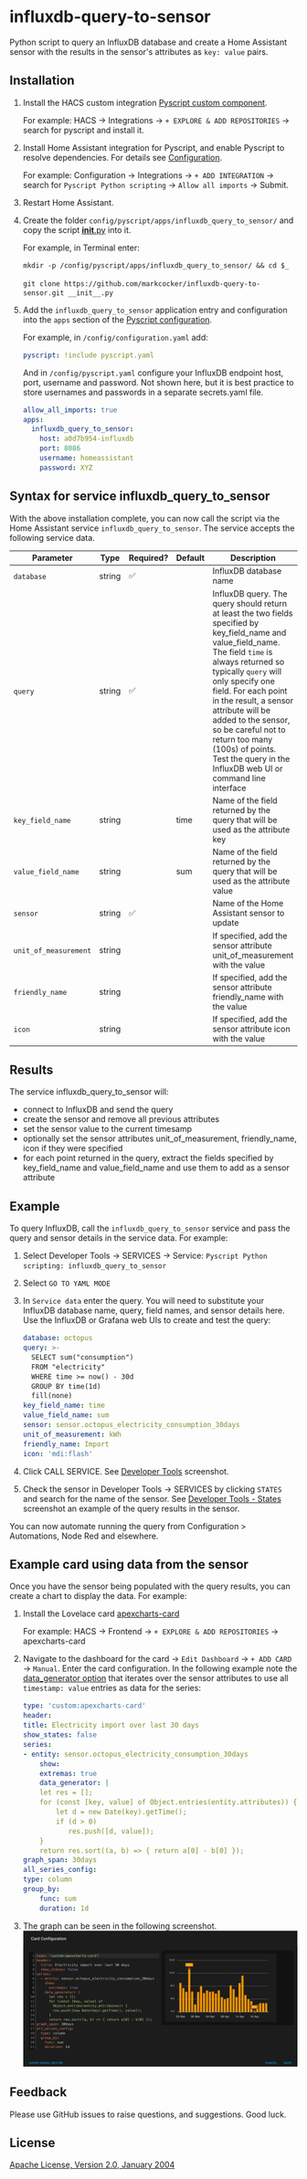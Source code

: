 # influxdb-query-to-sensor

Python script to query an InfluxDB database and create a Home Assistant sensor with the results in the sensor's attributes as `key: value` pairs.

## Installation

1. Install the HACS custom integration [Pyscript custom component](https://github.com/custom-components/pyscript#installation).

    For example: HACS → Integrations → `+ EXPLORE & ADD REPOSITORIES` → search for pyscript and install it.

2. Install Home Assistant integration for Pyscript, and enable Pyscript to resolve dependencies. For details see [Configuration](https://hacs-pyscript.readthedocs.io/en/latest/configuration.html).

    For example: Configuration → Integrations → `+ ADD INTEGRATION` → search for `Pyscript Python scripting` → `Allow all imports` → Submit.

3. Restart Home Assistant.

4. Create the folder `config/pyscript/apps/influxdb_query_to_sensor/` and copy the script [__init__.py](__init__.py) into it.

    For example, in Terminal enter:

    ```shell
    mkdir -p /config/pyscript/apps/influxdb_query_to_sensor/ && cd $_

    git clone https://github.com/markcocker/influxdb-query-to-sensor.git __init__.py
    ```

5. Add the `influxdb_query_to_sensor` application entry and configuration into the `apps` section of the [Pyscript configuration](https://hacs-pyscript.readthedocs.io/en/latest/reference.html#configuration).

    For example, in `/config/configuration.yaml` add:

    ```yaml
    pyscript: !include pyscript.yaml
    ```

    And in `/config/pyscript.yaml` configure your InfluxDB endpoint host, port, username and password. Not shown here, but it is best practice to store usernames and passwords in a separate secrets.yaml file.

    ```yaml
    allow_all_imports: true
    apps:
      influxdb_query_to_sensor:
        host: a0d7b954-influxdb
        port: 8086
        username: homeassistant
        password: XYZ
    ```

## Syntax for service influxdb_query_to_sensor

With the above installation complete, you can now call the script via the Home Assistant service `influxdb_query_to_sensor`. The service accepts the following service data.

| Parameter | Type | Required? | Default | Description |
| --- | --- | --- | --- | --- |
| <a name="database">`database`</a> | string | ✅ | | InfluxDB database name|
| `query` | string | ✅ | | InfluxDB query. The query should return at least the two fields specified by key_field_name and value_field_name. The field `time` is always returned so typically `query` will only specify one field. For each point in the result, a sensor attribute will be added to the sensor, so be careful not to return too many (100s) of points. Test the query in the InfluxDB web UI or command line interface |
| <a name="key_field_name">`key_field_name`</a> | string | | time | Name of the field returned by the query that will be used as the attribute key |
| <a name="value_field_name">`value_field_name`</a> | string | | sum | Name of the field returned by the query that will be used as the attribute value |
| <a name="sensor">`sensor` | string | ✅ | | Name of the Home Assistant sensor to update |
| <a name="unit_of_measurement">`unit_of_measurement`</a> | string | | | If specified, add the sensor attribute unit_of_measurement with the value |
| <a name="friendly_name">`friendly_name`</a> | string | | | If specified, add the sensor attribute friendly_name with the value |
| <a name="icon">`icon`</a> | string | | | If specified, add the sensor attribute icon with the value |

## Results

The service influxdb_query_to_sensor will:

* connect to InfluxDB and send the query
* create the sensor and remove all previous attributes
* set the sensor value to the current timesamp
* optionally set the sensor attributes unit_of_measurement, friendly_name, icon if they were specified
* for each point returned in the query, extract the fields specified by key_field_name and value_field_name and use them to add as a sensor attribute

## Example

To query InfluxDB, call the `influxdb_query_to_sensor` service and pass the query and sensor details in the service data. For example:

1. Select Developer Tools → SERVICES → Service: `Pyscript Python scripting: influxdb_query_to_sensor`

2. Select `GO TO YAML MODE`

3. In `Service data` enter the query. You will need to substitute your InfluxDB database name, query, field names, and sensor details here. Use the InfluxDB or Grafana web UIs to create and test the query:

    ```yaml
    database: octopus
    query: >-
      SELECT sum("consumption")
      FROM "electricity"
      WHERE time >= now() - 30d
      GROUP BY time(1d)
      fill(none)
    key_field_name: time
    value_field_name: sum
    sensor: sensor.octopus_electricity_consumption_30days
    unit_of_measurement: kWh
    friendly_name: Import
    icon: 'mdi:flash'
    ```

4. Click CALL SERVICE. See [Developer Tools](docs/DeveloperTools.png) screenshot.

5. Check the sensor in Developer Tools → SERVICES by clicking `STATES` and search for the name of the sensor. See [Developer Tools - States](docs/DeveloperTools-States.png) screenshot an example of the query results in the sensor.

You can now automate running the query from Configuration > Automations, Node Red and elsewhere.

## Example card using data from the sensor

Once you have the sensor being populated with the query results, you can create a chart to display the data. For example:

1. Install the Lovelace card [apexcharts-card](https://github.com/RomRider/apexcharts-card)

    For example: HACS → Frontend → `+ EXPLORE & ADD REPOSITORIES` → apexcharts-card

2. Navigate to the dashboard for the card → `Edit Dashboard` → `+ ADD CARD` → `Manual`. Enter the card configuration. In the following example note the [data_generator option](https://github.com/RomRider/apexcharts-card#data_generator-option) that iterates over the sensor attributes to use all `timestamp: value` entries as data for the series:

    ```yaml
    type: 'custom:apexcharts-card'
    header:
    title: Electricity import over last 30 days
    show_states: false
    series:
    - entity: sensor.octopus_electricity_consumption_30days
        show:
        extremas: true
        data_generator: |
        let res = [];
        for (const [key, value] of Object.entries(entity.attributes)) {
            let d = new Date(key).getTime();
            if (d > 0)
               res.push([d, value]);
        }
        return res.sort((a, b) => { return a[0] - b[0] });
    graph_span: 30days
    all_series_config:
    type: column
    group_by:
        func: sum
        duration: 1d
    ```

3. The graph can be seen in the following screenshot. ![Card Configuration](docs/CardConfiguration.png)

## Feedback

Please use GitHub issues to raise questions, and suggestions. Good luck.

## License

[Apache License, Version 2.0, January 2004](LICENSE)